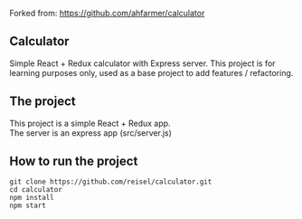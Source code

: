 Forked from: https://github.com/ahfarmer/calculator


Calculator
---
Simple React + Redux calculator with Express server.
This project is for learning purposes only, used as a base project to add features / refactoring.

The project
---
This project is a simple React + Redux app.<br>
The server is an express app (src/server.js)<br>

How to run the project
---
```shell
git clone https://github.com/reisel/calculator.git
cd calculator
npm install
npm start
```